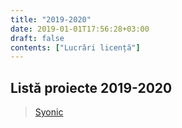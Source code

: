 ```yaml
---
title: "2019-2020"
date: 2019-01-01T17:56:28+03:00
draft: false
contents: ["Lucrări licență"]
---
```

## Listă proiecte 2019-2020
> [Syonic](https://drive.google.com/open?id=14OdozVRU9mYQcL8MG2yQe5dQb2OzUEA_)
